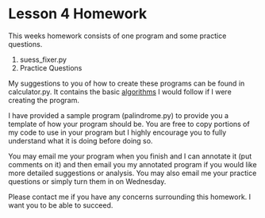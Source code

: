 # Lesson 4 Homework

This weeks homework consists of one program and some practice questions.

1. suess_fixer.py
2. Practice Questions

My suggestions to you of how to create these programs can be found in
calculator.py. It contains the basic
[algorithms](http://whatis.techtarget.com/definition/algorithm) I would follow
if I were creating the program.

I have provided a sample program (palindrome.py) to provide you a template of how
your program should be. You are free to copy portions of my code to use in your
program but I highly encourage you to fully understand what it is doing before
doing so.

You may email me your program when you finish and I can annotate it (put
comments on it) and then email you my annotated program if you would like more
detailed suggestions or analysis. You may also email me your practice
questions or simply turn them in on Wednesday.

Please contact me if you have any concerns surrounding this homework. I want you
to be able to succeed.
